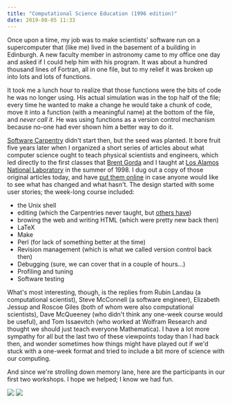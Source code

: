 ```yaml
---
title: "Computational Science Education (1996 edition)"
date: 2019-08-05 11:33
---
```


Once upon a time,
my job was to make scientists' software run
on a supercomputer that (like me) lived in the basement of a building in Edinburgh.
A new faculty member in astronomy came to my office one day
and asked if I could help him with his program.
It was about a hundred thousand lines of Fortran,
all in one file,
but to my relief it was broken up into lots and lots of functions.

It took me a lunch hour to realize that those functions were the bits of code he was no longer using.
His actual simulation was in the top half of the file;
every time he wanted to make a change
he would take a chunk of code,
move it into a function (with a meaningful name) at the bottom of the file,
and *never call it*.
He was using functions as a version control mechanism
because no-one had ever shown him a better way to do it.

[Software Carpentry](http://carpentries.org) didn't start then,
but the seed was planted.
It bore fruit five years later when I organized a short series of articles
about what computer science ought to teach physical scientists and engineers,
which led directly to the first classes that [Brent Gorda](https://www.linkedin.com/in/bgorda/) and I
taught at [Los Alamos National Laboratory](https://lanl.gov/) in the summer of 1998.
I dug out a copy of those original articles today,
and have [put them online]({{site.github.url}}/files/2019/08/cse-education-1996.pdf)
in case anyone would like to see what has changed and what hasn't.
The design started with some user stories;
the week-long course included:

-   the Unix shell
-   editing (which the Carpentries never taught, but [others have](http://practicalcomputing.org/))
-   browing the web and writing HTML (which were pretty new back then)
-   LaTeX
-   Make
-   Perl (for lack of something better at the time)
-   Revision management (which is what we called version control back then)
-   Debugging (sure, we can cover that in a couple of hours…)
-   Profiling and tuning
-   Software testing

What's most interesting,
though,
is the replies from Rubin Landau (a computational scientist),
Steve McConnell (a software engineer),
Elizabeth Jessup and Roscoe Giles (both of whom were also computational scientists),
Dave McQueeney (who didn't think any one-week course would be useful),
and Tom Issaevitch (who worked at Wolfram Research and thought we should just teach everyone Mathematica).
I have a lot more sympathy for all but the last two of these viewpoints today than I had back then,
and wonder sometimes how things might have played out if we'd stuck with a one-week format
and tried to include a bit more of science with our computing.

And since we're strolling down memory lane,
here are the participants in our first two workshops.
I hope we helped;
I know we had fun.

<img src="{{site.github.url}}/files/workshops/lanl-1998-09.jpg" />

<img src="{{site.github.url}}/files/workshops/lanl-1998-07.jpg" />
